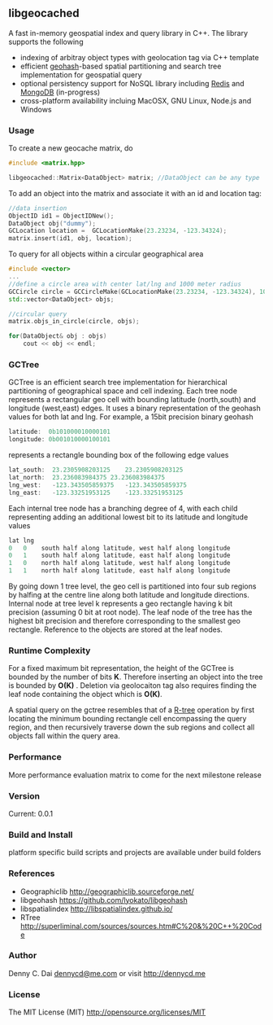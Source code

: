 ## libgeocached 
A fast in-memory geospatial index and query library in C++. The library supports the following

* indexing of arbitray object types with geolocation tag via C++ template
* efficient [geohash](https://en.wikipedia.org/wiki/Geohash)-based spatial partitioning and search tree implementation for geospatial query
* optional persistency support for NoSQL library including [Redis](http://redis.io/) and [MongoDB](http://www.mongodb.org/)  (in-progress)
* cross-platform availability incluing MacOSX, GNU Linux, Node.js and Windows 



### Usage
To create a new geocache matrix, do 
```cpp
#include <matrix.hpp>

libgeocached::Matrix<DataObject> matrix; //DataObject can be any type
```

To add an object into the matrix and associate it with an id and location tag:

```cpp
//data insertion
ObjectID id1 = ObjectIDNew();
DataObject obj("dummy");
GCLocation location =  GCLocationMake(23.23234, -123.34324);
matrix.insert(id1, obj, location);
```

To query for all objects within a circular geographical area 
```cpp
#include <vector>
...
//define a circle area with center lat/lng and 1000 meter radius
GCCircle circle = GCCircleMake(GCLocationMake(23.23234, -123.34324), 1000);
std::vector<DataObject> objs;

//circular query
matrix.objs_in_circle(circle, objs);

for(DataObject& obj : objs)
    cout << obj << endl;
```


### GCTree 
GCTree is an efficient search tree implementation for hierarchical partitioning of geographical space and cell indexing. Each tree node represents a rectangular geo cell with bounding latitude (north,south) and longitude (west,east) edges. It uses a binary representation of the geohash values for both lat and lng. For example, a 15bit precision binary geohash
```cpp
latitude:  0b101000010000101
longitude: 0b001010000100101

```

represents a rectangle bounding box of the following edge values

```cpp
lat_south:	23.2305908203125	23.2305908203125
lat_north:	23.236083984375	23.236083984375
lng_west:	-123.343505859375	-123.343505859375
lng_east:	-123.33251953125	-123.33251953125
```

Each internal tree node has a branching degree of 4, with each child representing adding an additional lowest bit to its latitude and longitude values
```cpp
lat lng
0   0    south half along latitude, west half along longitude
0   1    south half along latitude, east half along longitude
1   0    north half along latitude, west half along longitude
1   1    north half along latitude, east half along longitude
```

By going down 1 tree level, the geo cell is partitioned into four sub regions by halfing at the centre line along both latitude and longitude directions. Internal node at tree level k represents a geo rectangle having k bit precision (assuming 0 bit at root node). The leaf node of the tree has the highest bit precision and therefore corresponding to the smallest geo rectangle. Reference to the objects are stored at the leaf nodes.


### Runtime Complexity 

For a fixed maximum bit representation, the height of the GCTree is bounded by the number of bits __K__. Therefore inserting an object into the tree is bounded by __O(K)__ .  Deletion via geolocaiton tag also requires finding the leaf node containing the object which is __O(K)__.  

A spatial query on the gctree resembles that of a [R-tree](https://en.wikipedia.org/wiki/R-tree) operation by first locating the minimum bounding rectangle cell encompassing the query region, and then recursively traverse down the sub regions and collect all objects fall within the query area. 


### Performance
More performance evaluation matrix to come for the next milestone release

### Version
Current:  0.0.1 

### Build and Install

platform specific build scripts and projects are available under build folders


### References 

* Geographiclib <http://geographiclib.sourceforge.net/>
* libgeohash <https://github.com/lyokato/libgeohash>
* libspatialindex <http://libspatialindex.github.io/>
* RTree <http://superliminal.com/sources/sources.htm#C%20&%20C++%20Code>


### Author 
Denny C. Dai <dennycd@me.com> or visit <http://dennycd.me>

### License 
The MIT License (MIT) 
<http://opensource.org/licenses/MIT>
